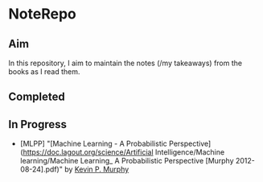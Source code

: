 # NoteRepo

## Aim

In this repository, I aim to maintain the notes (/my takeaways) from the books as I read them.

## Completed



## In Progress

- [MLPP]  "[Machine Learning - A Probabilistic Perspective](https://doc.lagout.org/science/Artificial Intelligence/Machine learning/Machine Learning_ A Probabilistic Perspective [Murphy 2012-08-24].pdf)" by [Kevin P. Murphy](!https://www.cs.ubc.ca/~murphyk/)

